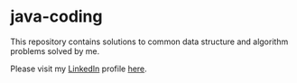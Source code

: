 # java-coding
This repository contains solutions to common data structure and algorithm problems solved by me.

Please visit my [LinkedIn](https://www.linkedin.com/in/narendra-solanki/) profile [here](https://www.linkedin.com/in/narendra-solanki/).